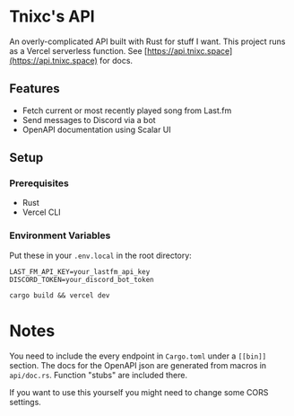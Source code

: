 # Tnixc's API

An overly-complicated API built with Rust for stuff I want. This project runs as a Vercel serverless function. See [https://api.tnixc.space](https://api.tnixc.space) for docs.

## Features

- Fetch current or most recently played song from Last.fm
- Send messages to Discord via a bot
- OpenAPI documentation using Scalar UI

## Setup

### Prerequisites

- Rust
- Vercel CLI

### Environment Variables

Put these in your `.env.local` in the root directory:

```
LAST_FM_API_KEY=your_lastfm_api_key
DISCORD_TOKEN=your_discord_bot_token
```

```
cargo build && vercel dev
```

# Notes

You need to include the every endpoint in `Cargo.toml` under a `[[bin]]` section. The docs for the OpenAPI json are generated from macros in `api/doc.rs`. Function "stubs" are included there.

If you want to use this yourself you might need to change some CORS settings.
